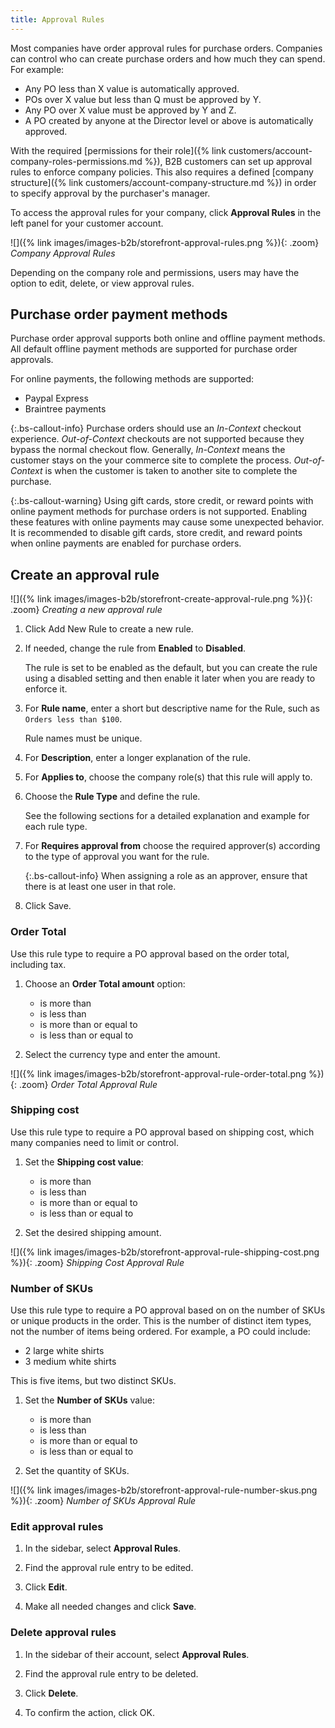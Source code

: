 ```yaml
---
title: Approval Rules
---
```


Most companies have order approval rules for purchase orders. Companies can control who can create purchase orders and how much they can spend.
For example:

* Any PO less than X value is automatically approved.
* POs over X value but less than Q must be approved by Y.
* Any PO over X value must be approved by Y and Z.
* A PO created by anyone at the Director level or above is automatically approved.

With the required [permissions for their role]({% link customers/account-company-roles-permissions.md %}), B2B customers can set up approval rules to enforce company policies. This also requires a defined [company structure]({% link customers/account-company-structure.md %}) in order to specify approval by the purchaser's manager.

To access the approval rules for your company, click **Approval Rules** in the left panel for your customer account.

![]({% link images/images-b2b/storefront-approval-rules.png %}){: .zoom}
_Company Approval Rules_

Depending on the company role and permissions, users may have the option to edit, delete, or view approval rules.

## Purchase order payment methods

Purchase order approval supports both online and offline payment methods.
All default offline payment methods are supported for purchase order approvals.

For online payments, the following methods are supported:

* Paypal Express
* Braintree payments

{:.bs-callout-info}
Purchase orders should use an _In-Context_ checkout experience. _Out-of-Context_ checkouts are not supported because they bypass the normal checkout flow.
Generally, _In-Context_ means the customer stays on the your commerce site to complete the process. _Out-of-Context_ is when the customer is taken to another site to complete the purchase.

{:.bs-callout-warning}
Using gift cards, store credit, or reward points with online payment methods for purchase orders is not supported. Enabling these features with online payments may cause some unexpected behavior. It is recommended to disable gift cards, store credit, and reward points when online payments are enabled for purchase orders.

## Create an approval rule

![]({% link images/images-b2b/storefront-create-approval-rule.png %}){: .zoom}
_Creating a new approval rule_

1. Click <span class="btn">Add New Rule<span> to create a new rule.

1. If needed, change the rule from **Enabled** to **Disabled**.

   The rule is set to be enabled as the default, but you can create the rule using a disabled setting and then enable it later when you are ready to enforce it.

1. For **Rule name**, enter a short but descriptive name for the Rule, such as `Orders less than $100`.

   Rule names must be unique.

1. For **Description**, enter a longer explanation of the rule.

1. For **Applies to**, choose the company role(s) that this rule will apply to.

1. Choose the **Rule Type** and define the rule.

   See the following sections for a detailed explanation and example for each rule type.

1. For **Requires approval from** choose the required approver(s) according to the type of approval you want for the rule.

   {:.bs-callout-info}
   When assigning a role as an approver, ensure that there is at least one user in that role.

1. Click <span class="btn">Save</span>.

### Order Total

Use this rule type to require a PO approval based on the order total, including tax.

1. Choose an **Order Total amount** option:

   * is more than
   * is less than
   * is more than or equal to
   * is less than or equal to

1. Select the currency type and enter the amount.

![]({% link images/images-b2b/storefront-approval-rule-order-total.png %}){: .zoom}
_Order Total Approval Rule_

### Shipping cost

Use this rule type to require a PO approval based on shipping cost, which many companies need to limit or control.

1. Set the **Shipping cost value**:

   * is more than
   * is less than
   * is more than or equal to
   * is less than or equal to

1. Set the desired shipping amount.

![]({% link images/images-b2b/storefront-approval-rule-shipping-cost.png %}){: .zoom}
_Shipping Cost Approval Rule_

### Number of SKUs

Use this rule type to require a PO approval based on on the number of SKUs or unique products in the order. This is the number of distinct item types, not the number of items being ordered. For example, a PO could include:

* 2 large white shirts
* 3 medium white shirts

This is five items, but two distinct SKUs.

1. Set the **Number of SKUs** value:

   * is more than
   * is less than
   * is more than or equal to
   * is less than or equal to

1. Set the quantity of SKUs.

![]({% link images/images-b2b/storefront-approval-rule-number-skus.png %}){: .zoom}
_Number of SKUs Approval Rule_

### Edit approval rules

1. In the sidebar, select **Approval Rules**.

1. Find the approval rule entry to be edited.

1. Click **Edit**.

1. Make all needed changes and click **Save**.

### Delete approval rules

1. In the sidebar of their account, select **Approval Rules**.

1. Find the approval rule entry to be deleted.

1. Click **Delete**.

1. To confirm the action, click <span class="btn">OK<span>.
